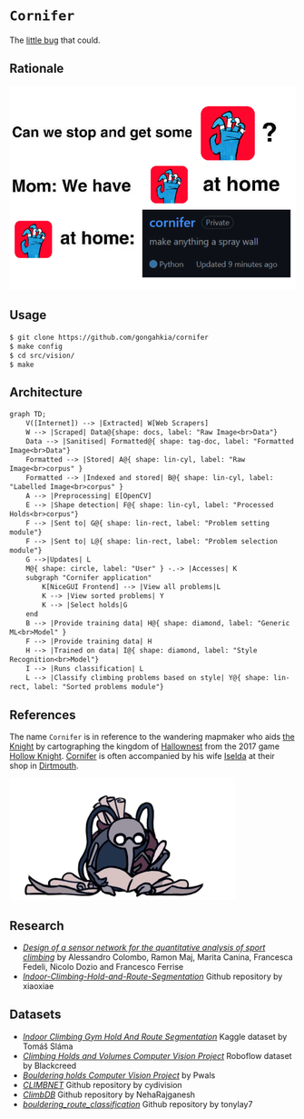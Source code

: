 # `Cornifer`

The [little bug](https://www.reddit.com/r/HollowKnight/comments/n646h6/iis_it_really_you_cornifer/) that could.

## Rationale

![](./assets/rationale.png)

## Usage

```console
$ git clone https://github.com/gongahkia/cornifer
$ make config
$ cd src/vision/
$ make
```

## Architecture

```mermaid
graph TD;
    V([Internet]) --> |Extracted| W[Web Scrapers]
    W --> |Scraped| Data@{shape: docs, label: "Raw Image<br>Data"}
    Data --> |Sanitised| Formatted@{ shape: tag-doc, label: "Formatted Image<br>Data"}
    Formatted --> |Stored| A@{ shape: lin-cyl, label: "Raw Image<br>corpus" }
    Formatted --> |Indexed and stored| B@{ shape: lin-cyl, label: "Labelled Image<br>corpus" }
    A --> |Preprocessing| E[OpenCV]
    E --> |Shape detection| F@{ shape: lin-cyl, label: "Processed Holds<br>corpus"}
    F --> |Sent to| G@{ shape: lin-rect, label: "Problem setting module"}
    F --> |Sent to| L@{ shape: lin-rect, label: "Problem selection module"}
    G -->|Updates| L
    M@{ shape: circle, label: "User" } -.-> |Accesses| K
    subgraph "Cornifer application"
        K[NiceGUI Frontend] --> |View all problems|L
        K --> |View sorted problems| Y
        K --> |Select holds|G
    end
    B --> |Provide training data| H@{ shape: diamond, label: "Generic ML<br>Model" }
    F --> |Provide training data| H
    H --> |Trained on data| I@{ shape: diamond, label: "Style Recognition<br>Model"}
    I --> |Runs classification| L
    L --> |Classify climbing problems based on style| Y@{ shape: lin-rect, label: "Sorted problems module"}
```

## References

The name `Cornifer` is in reference to the wandering mapmaker who aids [the Knight](https://hollowknight.fandom.com/wiki/Knight) by cartographing the kingdom of [Hallownest](https://hollowknight.fandom.com/wiki/Hallownest) from the 2017 game [Hollow Knight](https://hollowknight.fandom.com/wiki/Hollow_Knight_Wiki). [Cornifer](https://hollowknight.fandom.com/wiki/Cornifer) is often accompanied by his wife [Iselda](https://hollowknight.fandom.com/wiki/Iselda) at their shop in [Dirtmouth](https://hollowknight.fandom.com/wiki/Dirtmouth).

![](./assets/cornifer.png)

## Research

* [*Design of a sensor network for the quantitative analysis of sport climbing*](https://www.frontiersin.org/journals/sports-and-active-living/articles/10.3389/fspor.2023.1114539/full) by Alessandro Colombo, Ramon Maj, Marita Canina, Francesca Fedeli, Nicolo Dozio and Francesco Ferrise
* [*Indoor-Climbing-Hold-and-Route-Segmentation*](https://github.com/xiaoxiae/Indoor-Climbing-Hold-and-Route-Segmentation) Github repository by xiaoxiae

## Datasets

* [*Indoor Climbing Gym Hold And Route Segmentation*](https://www.kaggle.com/datasets/tomasslama/indoor-climbing-gym-hold-segmentation/data) Kaggle dataset by Tomáš Sláma
* [*Climbing Holds and Volumes Computer Vision Project*](https://universe.roboflow.com/blackcreed-xpgxh/climbing-holds-and-volumes) Roboflow dataset by Blackcreed
* [*Bouldering holds Computer Vision Project*](https://universe.roboflow.com/pwals/bouldering-holds-9wavr) by Pwals
* [*CLIMBNET*](https://github.com/cydivision/climbnet) Github repository by cydivision
* [*ClimbDB*](https://github.com/NehaRajganesh/ClimbDB) Github repository by NehaRajganesh
* [*bouldering_route_classification*](https://github.com/tonylay7/bouldering_route_classification) Github repository by tonylay7